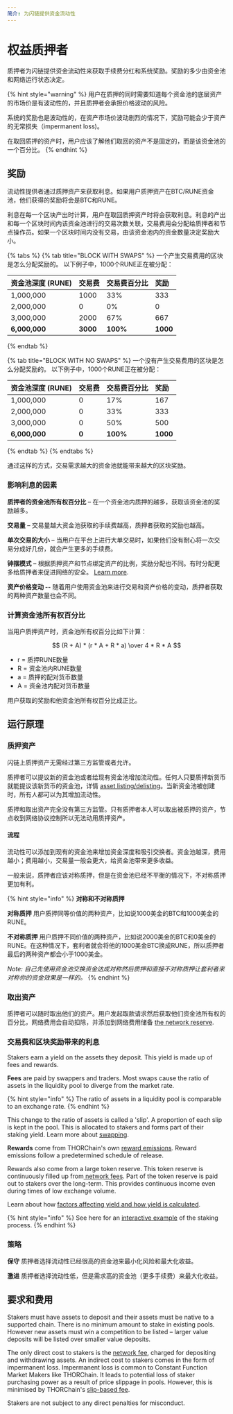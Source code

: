 ```yaml
---
简介: 为闪链提供资金流动性
---
```


# 权益质押者

质押者为闪链提供资金流动性来获取手续费分红和系统奖励。奖励的多少由资金池和网络运行状态决定。

{% hint style="warning" %}
用户在质押的同时需要知道每个资金池的底层资产的市场价是有波动性的，并且质押者会承担价格波动的风险。

系统的奖励也是波动性的，在资产市场价波动剧烈的情况下，奖励可能会少于资产的无常损失（impermanent loss)。

在取回质押的资产时，用户应该了解他们取回的资产不是固定的，而是该资金池的一个百分比。 
{% endhint %}

## 奖励

流动性提供者通过质押资产来获取利息。如果用户质押资产在BTC/RUNE资金池，他们获得的奖励将会是BTC和RUNE。

利息在每一个区块产出时计算，用户在取回质押资产时将会获取利息。利息的产出和每一个区块时间内该资金池进行的交易次数关联，交易费用会分配给质押者和节点操作员。如果一个区块时间内没有交易，由该资金池内的资金数量决定奖励大小。

{% tabs %}
{% tab title="BLOCK WITH SWAPS" %}
一个产生交易费用的区块是怎么分配奖励的。
以下例子中，1000个RUNE正在被分配：

| **资金池深度 \(RUNE\)** | **交易费**  | **交易费百分比** | 奖励 |
| :--- | :--- | :--- | :--- |
| 1,000,000 | 1000 | 33% | 333 |
| 2,000,000 | 0 | 0% | 0 |
| 3,000,000 | 2000 | 67% | 667 |
| **6,000,000** | **3000** | **100%** | **1000** |
{% endtab %}

{% tab title="BLOCK WITH NO SWAPS" %}
一个没有产生交易费用的区块是怎么分配奖励的。
以下例子中，1000个RUNE正在被分配：

| **资金池深度 \(RUNE\)** | **交易费**  | **交易费百分比** | 奖励 |
| :--- | :--- | :--- | :--- |
| 1,000,000 | 0 | 17% | 167 |
| 2,000,000 | 0 | 33% | 333 |
| 3,000,000 | 0 | 50% | 500 |
| **6,000,000** | **0** | **100%** | **1000** |
{% endtab %}
{% endtabs %}

通过这样的方式，交易需求越大的资金池就能带来越大的区块奖励。

### 影响利息的因素

**质押者的资金池所有权百分比** – 在一个资金池内质押的越多，获取该资金池的奖励越多。

**交易量** – 交易量越大资金池获取的手续费越高，质押者获取的奖励也越高。

**单次交易的大小** – 当用户在平台上进行大单交易时，如果他们没有耐心将一次交易分成好几份，就会产生更多的手续费。

**钟摆模式** – 根据质押资产和节点绑定资产的比例，奖励分配也不同。有时分配更多给质押者来促进网络的安全。 [Learn more](../how-it-works/incentive-pendulum.md).

**资产价格变动 --** 随着用户使用资金池来进行交易和资产价格的变动，质押者获取的两种资产数量也会不同。 

### 计算资金池所有权百分比

当用户质押资产时，资金池所有权百分比如下计算：

$$
(R + A) * (r * A + R * a) \over 4 * R * A
$$

* r = 质押RUNE数量
* R = 资金池内RUNE数量
* a = 质押的配对货币数量
* A = 资金池内配对货币数量

用户获取的奖励和他资金池所有权百分比成正比。

## 运行原理

### **质押资产**

闪链上质押资产无需经过第三方监管或者允许。

质押者可以提议新的资金池或者给现有资金池增加流动性。任何人只要质押新货币就能提议该新货币的资金池，详情 [asset listing/delisting](https://)。当新资金池被创建时，所有人都可以为其增加流动性。

质押和取出资产完全没有第三方监管。只有质押者本人可以取出被质押的资产，节点收到网络协议控制所以无法动用质押资产。

#### 流程

流动性可以添加到现有的资金池来增加资金深度和吸引交换者。资金池越深，费用越小；费用越小，交易量一般会更大，给资金池带来更多收益。

一般来说，质押者应该对称质押，但是在资金池已经不平衡的情况下，不对称质押更加有利。

{% hint style="info" %}
**对称和不对称质押**

**对称质押** 用户质押同等价值的两种资产，比如说1000美金的BTC和1000美金的RUNE。

**不对称质押** 用户质押不同价值的两种资产，比如说2000美金的BTC和0美金的RUNE。在这种情况下，套利者就会将他的1000美金BTC换成RUNE，所以质押者最后的两种资产都会小于1000美金。  
  
_Note: 自己先使用资金池交换资金达成对称然后质押和直接不对称质押让套利者来对称你的资金效果是一样的。_ 
{% endhint %}

### 取出资产

质押者可以随时取出他们的资产。用户发起取款请求然后获取他们资金池所有权的百分比，网络费用会自动扣除，并添加到网络费用储备 [the network reserve](../how-it-works/emission-schedule.md).

### **交易费和区块奖励带来的利息**

Stakers earn a yield on the assets they deposit. This yield is made up of fees and rewards.

**Fees** are paid by swappers and traders. Most swaps cause the ratio of assets in the liquidity pool to diverge from the market rate.

{% hint style="info" %}
The ratio of assets in a liquidity pool is comparable to an exchange rate.
{% endhint %}

This change to the ratio of assets is called a 'slip'. A proportion of each slip is kept in the pool. This is allocated to stakers and forms part of their staking yield. Learn more about [swapping](swapping.md).

**Rewards** come from THORChain's own [reward emissions](../how-it-works/emission-schedule.md). Reward emissions follow a predetermined schedule of release.

Rewards also come from a large token reserve. This token reserve is continuously filled up from[ network fees](../how-it-works/fees.md#network-fee). Part of the token reserve is paid out to stakers over the long-term. This provides continuous income even during times of low exchange volume.

Learn about how [factors affecting yield and how yield is calculated](staking.md#compensation).

{% hint style="info" %}
See here for an [interactive example](https://rebase.foundation/network/thorchain/system-component/providing-liquidity) of the staking process.
{% endhint %}

### 策略

**保守** 质押者选择流动性已经很高的资金池来最小化风险和最大化收益。

**激进** 质押者选择流动性低，但是需求高的资金池（更多手续费）来最大化收益。

## 要求和费用

Stakers must have assets to deposit and their assets must be native to a supported chain. There is no minimum amount to stake in existing pools. However new assets must win a competition to be listed – larger value deposits will be listed over smaller value deposits.

The only direct cost to stakers is the [network fee](../how-it-works/fees.md#network-fee), charged for depositing and withdrawing assets. An indirect cost to stakers comes in the form of impermanent loss. Impermanent loss is common to Constant Function Market Makers like THORChain. It leads to potential loss of staker purchasing power as a result of price slippage in pools. However, this is minimised by THORChain's  [slip-based fee](../how-it-works/fees.md#slip-based-fee).

Stakers are not subject to any direct penalties for misconduct.
